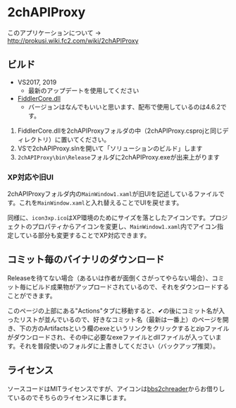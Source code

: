 # 2chAPIProxy

このアプリケーションについて → http://prokusi.wiki.fc2.com/wiki/2chAPIProxy

## ビルド

- VS2017, 2019
  - 最新のアップデートを使用してください
- [FiddlerCore.dll](https://www.telerik.com/login/v2/download?ReturnUrl=https%3a%2f%2fwww.telerik.com%2fdownload-trial-file%2fv2%2ffiddlercore#register)
  - バージョンはなんでもいいと思います、配布で使用しているのは4.6.2です。

1. FiddlerCore.dllを2chAPIProxyフォルダの中（2chAPIProxy.csprojと同じディレクトリ）に置いてください。
2. VSで2chAPIProxy.slnを開いて「ソリューションのビルド」します
3. `2chAPIProxy\bin\Release`フォルダに2chAPIProxy.exeが出来上がります

### XP対応や旧UI

2chAPIProxyフォルダ内の`MainWindow1.xaml`が旧UIを記述しているファイルです。これを`MainWindow.xaml`と入れ替えることでUIを戻せます。

同様に、`icon3xp.ico`はXP環境のためにサイズを落としたアイコンです。プロジェクトのプロパティからアイコンを変更し、`MainWindow1.xaml`内でアイコン指定している部分も変更することでXP対応できます。

## コミット毎のバイナリのダウンロード

Releaseを待てない場合（あるいは作者が面倒くさがってやらない場合）、コミット毎にビルド成果物がアップロードされているので、それをダウンロードすることができます。

このページの上部にある"Actions"タブに移動すると、✔の後にコミット名が入ったリストが並んでいるので、好きなコミット名（最新は一番上）のページを開き、下の方のArtifactsという欄のexeというリンクをクリックするとzipファイルがダウンロードされ、その中に必要なexeファイルとdllファイルが入っています。それを普段使いのフォルダに上書きしてください（バックアップ推奨）。

## ライセンス
ソースコードはMITライセンスですが、アイコンは[bbs2chreader](http://bbs2ch.osdn.jp/)からお借りしているのでそちらのライセンスに準じます。
